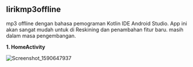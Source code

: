 ## lirikmp3offline
mp3 offline dengan bahasa pemograman Kotlin IDE Android Studio. App ini akan sangat mudah untuk di Reskining dan penambahan fitur baru.
masih dalam masa pengembangan.

<b>1. HomeActivity</b>

![Screenshot_1590647937](https://user-images.githubusercontent.com/39579462/83107888-324db900-a0e9-11ea-9a21-d34c9386db18.png)
